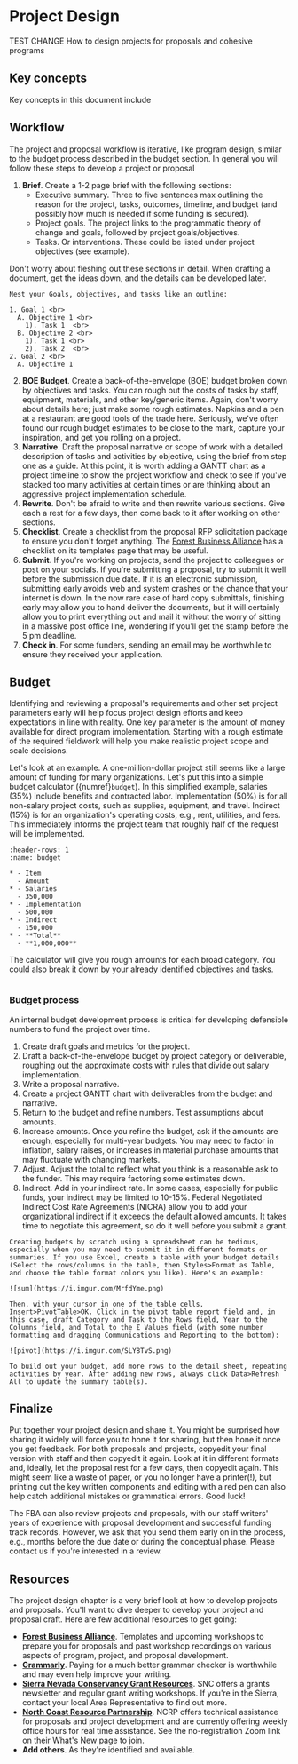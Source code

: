 # Project Design
TEST CHANGE
How to design projects for proposals and cohesive programs

## Key concepts
Key concepts in this document include

## Workflow
The project and proposal workflow is iterative, like program design, similar to the budget process described in the budget section. In general you will follow these steps to develop a project or proposal

1. **Brief**. Create a 1-2 page brief with the following sections:
    - Executive summary. Three to five sentences max outlining the reason for the project, tasks, outcomes, timeline, and budget (and possibly how much is needed if some funding is secured).
    - Project goals. The project links to the programmatic theory of change and goals, followed by project goals/objectives.
    - Tasks. Or interventions. These could be listed under project objectives (see example).

Don't worry about fleshing out these sections in detail. When drafting a document, get the ideas down, and the details can be developed later.

```{tip}
Nest your Goals, objectives, and tasks like an outline:

1. Goal 1 <br>
  A. Objective 1 <br>
    1). Task 1  <br>
  B. Objective 2 <br>
    1). Task 1 <br>
    2). Task 2  <br>
2. Goal 2 <br>
  A. Objective 1
```

2. **BOE Budget**. Create a back-of-the-envelope (BOE) budget broken down by objectives and tasks. You can rough out the costs of tasks by staff, equipment, materials, and other key/generic items. Again, don't worry about details here; just make some rough estimates. Napkins and a pen at a restaurant are good tools of the trade here. Seriously, we've often found our rough budget estimates to be close to the mark, capture your inspiration, and get you rolling on a project.
3. **Narrative**. Draft the proposal narrative or scope of work with a detailed description of tasks and activities by objective, using the brief from step one as a guide. At this point, it is worth adding a GANTT chart as a project timeline to show the project workflow and check to see if you've stacked too many activities at certain times or are thinking about an aggressive project implementation schedule.
4. **Rewrite**. Don't be afraid to write and then rewrite various sections. Give each a rest for a few days, then come back to it after working on other sections.
5. **Checklist**. Create a checklist from the proposal RFP solicitation package to ensure you don't forget anything. The [Forest Business Alliance](https://www.forestbusinessalliance.org/) has a checklist on its templates page that may be useful. 
6. **Submit**. If you're working on projects, send the project to colleagues or post on your socials. If you're submitting a proposal, try to submit it well before the submission due date. If it is an electronic submission, submitting early avoids web and system crashes or the chance that your internet is down. In the now rare case of hard copy submittals, finishing early may allow you to hand deliver the documents, but it will certainly allow you to print everything out and mail it without the worry of sitting in a massive post office line, wondering if you'll get the stamp before the 5 pm deadline.
7. **Check in**. For some funders, sending an email may be worthwhile to ensure they received your application.

## Budget
Identifying and reviewing a proposal's requirements and other set project parameters early will help focus project design efforts and keep expectations in line with reality. One key parameter is the amount of money available for direct program implementation. Starting with a rough estimate of the required fieldwork will help you make realistic project scope and scale decisions.

Let's look at an example. A one-million-dollar project still seems like a large amount of funding for many organizations. Let's put this into a simple budget calculator ({numref}`budget`). In this simplified example, salaries (35%) include benefits and contracted labor. Implementation (50%) is for all non-salary project costs, such as supplies, equipment, and travel. Indirect (15%) is for an organization's operating costs, e.g., rent, utilities, and fees. This immediately informs the project team that roughly half of the request will be implemented.

```{list-table} Back-of-the-envelope budget calculator.
:header-rows: 1
:name: budget

* - Item
  - Amount
* - Salaries
  - 350,000
* - Implementation
  - 500,000
* - Indirect
  - 150,000
* - **Total**
  - **1,000,000**
```

The calculator will give you rough amounts for each broad category. You could also break it down by your already identified objectives and tasks.

```{warning} **Critical**: include inflationary increases in your budget, especially for salaries and material costs that will increase over the project lifetime (at least 4%/yr). If an application only allows one number per item, calculate costs in your budget spreadsheet over the number of years of the project.

```

### Budget process
An internal budget development process is critical for developing defensible numbers to fund the project over time.

1. Create draft goals and metrics for the project.
2. Draft a back-of-the-envelope budget by project category or deliverable, roughing out the approximate costs with rules that divide out salary implementation.
3. Write a proposal narrative.
4. Create a project GANTT chart with deliverables from the budget and narrative.
5. Return to the budget and refine numbers. Test assumptions about amounts.
6. Increase amounts. Once you refine the budget, ask if the amounts are enough, especially for multi-year budgets. You may need to factor in inflation, salary raises, or increases in material purchase amounts that may fluctuate with changing markets.
7. Adjust. Adjust the total to reflect what you think is a reasonable ask to the funder. This may require factoring some estimates down.
8. Indirect. Add in your indirect rate. In some cases, especially for public funds, your indirect may be limited to 10-15%. Federal Negotiated Indirect Cost Rate Agreements (NICRA) allow you to add your organizational indirect if it exceeds the default allowed amounts. It takes time to negotiate this agreement, so do it well before you submit a grant.

```{tip} 
Creating budgets by scratch using a spreadsheet can be tedious, especially when you may need to submit it in different formats or summaries. If you use Excel, create a table with your budget details (Select the rows/columns in the table, then Styles>Format as Table, and choose the table format colors you like). Here's an example:

![sum](https://i.imgur.com/MrfdYme.png)

Then, with your cursor in one of the table cells, Insert>PivotTable>OK. Click in the pivot table report field and, in this case, draft Category and Task to the Rows field, Year to the Columns field, and Total to the Σ Values field (with some number formatting and dragging Communications and Reporting to the bottom):

![pivot](https://i.imgur.com/SLY8TvS.png)

To build out your budget, add more rows to the detail sheet, repeating activities by year. After adding new rows, always click Data>Refresh All to update the summary table(s).
```

## Finalize
Put together your project design and share it. You might be surprised how sharing it widely will force you to hone it for sharing, but then hone it once you get feedback. For both proposals and projects, copyedit your final version with staff and then copyedit it again. Look at it in different formats and, ideally, let the proposal rest for a few days, then copyedit again. This might seem like a waste of paper, or you no longer have a printer(!), but printing out the key written components and editing with a red pen can also help catch additional mistakes or grammatical errors. Good luck!

The FBA can also review projects and proposals, with our staff writers' years of experience with proposal development and successful funding track records. However, we ask that you send them early on in the process, e.g., months before the due date or during the conceptual phase. Please contact us if you're interested in a review.

## Resources
The project design chapter is a very brief look at how to develop projects and proposals. You'll want to dive deeper to develop your project and proposal craft. Here are few additional resources to get going:

- **[Forest Business Alliance](https://www.forestbusinessalliance.org)**. Templates and upcoming workshops to prepare you for proposals and past workshop recordings on various aspects of program, project, and proposal development. 
- **[Grammarly](https://www.grammarly.com)**. Paying for a much better grammar checker is worthwhile and may even help improve your writing.
- **[Sierra Nevada Conservancy Grant Resources](https://sierranevada.ca.gov/grants/)**. SNC offers a grants newsletter and regular grant writing workshops. If you're in the Sierra, contact your local Area Representative to find out more. 
- **[North Coast Resource Partnership](https://northcoastresourcepartnership.org/)**. NCRP offers technical assistance for proposals and project development and are currently offering weekly office hours for real time assistance. See the no-registration Zoom link on their What's New page to join.
- **Add others**. As they're identified and available.